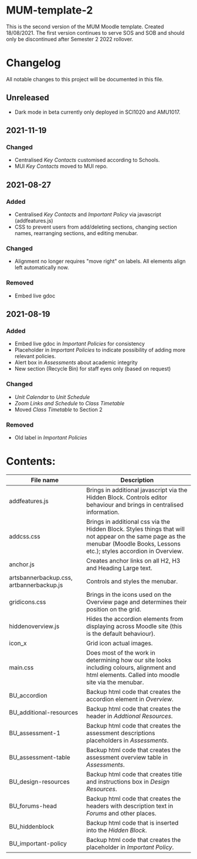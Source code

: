 # MUM-template-2 #
This is the second version of the MUM Moodle template. Created 18/08/2021. The first version continues to serve SOS and SOB and should only be discontinued after Semester 2 2022 rollover.

# Changelog #
All notable changes to this project will be documented in this file.

## Unreleased ##
- Dark mode in beta currently only deployed in SCI1020 and AMU1017.

## 2021-11-19 ##
### Changed ###
- Centralised _Key Contacts_ customised according to Schools. 
- MUI _Key Contacts_ moved to MUI repo.

## 2021-08-27 ##
### Added ###
- Centralised _Key Contacts_ and _Important Policy_ via javascript (addfeatures.js)
- CSS to prevent users from add/deleting sections, changing section names, rearranging sections, and editing menubar.

### Changed ###
- Alignment no longer requires "move right" on labels. All elements align left automatically now.

### Removed ###
- Embed live gdoc


## 2021-08-19 ##

### Added ###
- Embed live gdoc in _Important Policies_ for consistency
- Placeholder in _Important Policies_ to indicate possibility of adding more relevant policies.
- Alert box in _Assessments_ about academic integrity
- New section (Recycle Bin) for staff eyes only (based on request)

### Changed ###
- _Unit Calendar_ to _Unit Schedule_
- _Zoom Links and Schedule_ to _Class Timetable_
- Moved _Class Timetable_ to Section 2

### Removed ###
- Old label in _Important Policies_

# Contents: #

File name     | Description
------------- | -------------
addfeatures.js | Brings in additional javascript via the Hidden Block. Controls editor behaviour and brings in centralised information.
addcss.css    | Brings in additional css via the Hidden Block. Styles things that will not appear on the same page as the menubar (Moodle Books, Lessons etc.); styles accordion in Overview.
anchor.js     | Creates anchor links on all H2, H3 and Heading Large text. 
artsbannerbackup.css, artbannerbackup.js | Controls and styles the menubar.
gridicons.css | Brings in the icons used on the Overview page and determines their position on the grid.
hiddenoverview.js | Hides the accordion elements from displaying across Moodle site (this is the default behaviour).
icon_x | Grid icon actual images.
main.css      | Does most of the work in determining how our site looks including colours, alignment and html elements. Called into moodle site via the menubar.
BU_accordion | Backup html code that creates the accordion element in _Overview_.
BU_additional-resources | Backup html code that creates the header in _Addtional Resources_.
BU_assessment-1 | Backup html code that creates the assessment descriptions placeholders in _Assessments_.
BU_assessment-table | Backup html code that creates the assessment overview table in _Assessments_.
BU_design-resources | Backup html code that creates title and instructions box in _Design Resources_.
BU_forums-head | Backup html code that creates the headers with description text in _Forums_ and other places.
BU_hiddenblock | Backup html code that is inserted into the _Hidden Block_.
BU_important-policy | Backup html code that creates the placeholder in _Important Policy_.





